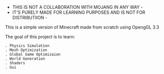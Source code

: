 - THIS IS NOT A COLLABORATION WITH MOJANG IN ANY WAY -
- IT'S PURELY MADE FOR LEARNING PURPOSES AND IS NOT FOR DISTRIBUTIION -

This is a simple version of Minecraft made from scratch using OpengGL 3.3

The goal of this project is to learn:

	. Physics Simulation
	. Mesh Optimization
	. Global Game Optimizaion
	. World Generation
	. Shaders
	. Gui
